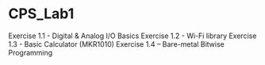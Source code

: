 # CPS_Lab1
Exercise 1.1 - Digital & Analog I/O Basics
Exercise 1.2 - Wi-Fi library
Exercise 1.3 - Basic Calculator (MKR1010)
Exercise 1.4 – Bare-metal Bitwise Programming 
